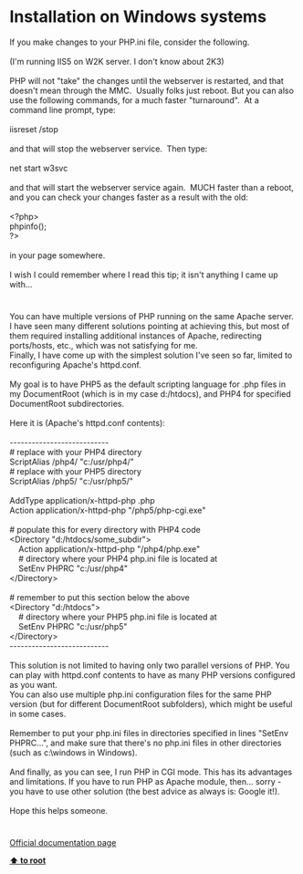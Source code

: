 # Installation on Windows systems




<div class="phpcode"><span class="html">
If you make changes to your PHP.ini file, consider the following.
<br>
<br>(I&apos;m running IIS5 on W2K server. I don&apos;t know about 2K3)
<br>
<br>PHP will not &quot;take&quot; the changes until the webserver is restarted, and that doesn&apos;t mean through the MMC.&#xA0; Usually folks just reboot. But you can also use the following commands, for a much faster &quot;turnaround&quot;.&#xA0; At a command line prompt, type:
<br>
<br>iisreset /stop
<br>
<br>and that will stop the webserver service.&#xA0; Then type:
<br>
<br>net start w3svc
<br>
<br>and that will start the webserver service again.&#xA0; MUCH faster than a reboot, and you can check your changes faster as a result with the old:
<br>
<br>&lt;?php&gt;
<br>phpinfo();
<br>?&gt;
<br>
<br>in your page somewhere.
<br>
<br>I wish I could remember where I read this tip; it isn&apos;t anything I came up with...</span>
</div>
  

#


<div class="phpcode"><span class="html">
You can have multiple versions of PHP running on the same Apache server. I have seen many different solutions pointing at achieving this, but most of them required installing additional instances of Apache, redirecting ports/hosts, etc., which was not satisfying for me.<br>Finally, I have come up with the simplest solution I&apos;ve seen so far, limited to reconfiguring Apache&apos;s httpd.conf.<br><br>My goal is to have PHP5 as the default scripting language for .php files in my DocumentRoot (which is in my case d:/htdocs), and PHP4 for specified DocumentRoot subdirectories.<br><br>Here it is (Apache&apos;s httpd.conf contents):<br><br>---------------------------<br># replace with your PHP4 directory<br>ScriptAlias /php4/ &quot;c:/usr/php4/&quot;<br># replace with your PHP5 directory<br>ScriptAlias /php5/ &quot;c:/usr/php5/&quot;<br><br>AddType application/x-httpd-php .php<br>Action application/x-httpd-php &quot;/php5/php-cgi.exe&quot;<br><br># populate this for every directory with PHP4 code<br>&lt;Directory &quot;d:/htdocs/some_subdir&quot;&gt;<br>&#xA0; &#xA0; Action application/x-httpd-php &quot;/php4/php.exe&quot;<br>&#xA0; &#xA0; # directory where your PHP4 php.ini file is located at<br>&#xA0; &#xA0; SetEnv PHPRC &quot;c:/usr/php4&quot;<br>&lt;/Directory&gt;<br><br># remember to put this section below the above<br>&lt;Directory &quot;d:/htdocs&quot;&gt;<br>&#xA0; &#xA0; # directory where your PHP5 php.ini file is located at<br>&#xA0; &#xA0; SetEnv PHPRC &quot;c:/usr/php5&quot;<br>&lt;/Directory&gt;<br>---------------------------<br><br>This solution is not limited to having only two parallel versions of PHP. You can play with httpd.conf contents to have as many PHP versions configured as you want.<br>You can also use multiple php.ini configuration files for the same PHP version (but for different DocumentRoot subfolders), which might be useful in some cases.<br><br>Remember to put your php.ini files in directories specified in lines &quot;SetEnv PHPRC...&quot;, and make sure that there&apos;s no php.ini files in other directories (such as c:\windows in Windows).<br><br>And finally, as you can see, I run PHP in CGI mode. This has its advantages and limitations. If you have to run PHP as Apache module, then... sorry - you have to use other solution (the best advice as always is: Google it!).<br><br>Hope this helps someone.</span>
</div>
  

#

[Official documentation page](https://www.php.net/manual/en/install.windows.php)

**[⬆ to root](/)**